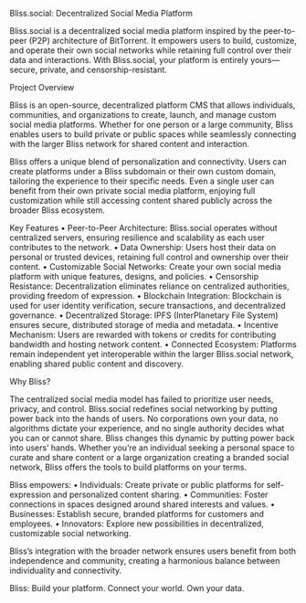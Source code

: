 Bliss.social: Decentralized Social Media Platform

Bliss.social is a decentralized social media platform inspired by the peer-to-peer (P2P) architecture of BitTorrent. It empowers users to build, customize, and operate their own social networks while retaining full control over their data and interactions. With Bliss.social, your platform is entirely yours—secure, private, and censorship-resistant.

Project Overview

Bliss is an open-source, decentralized platform CMS that allows individuals, communities, and organizations to create, launch, and manage custom social media platforms. Whether for one person or a large community, Bliss enables users to build private or public spaces while seamlessly connecting with the larger Bliss network for shared content and interaction.

Bliss offers a unique blend of personalization and connectivity. Users can create platforms under a Bliss subdomain or their own custom domain, tailoring the experience to their specific needs. Even a single user can benefit from their own private social media platform, enjoying full customization while still accessing content shared publicly across the broader Bliss ecosystem.

Key Features
	•	Peer-to-Peer Architecture: Bliss.social operates without centralized servers, ensuring resilience and scalability as each user contributes to the network.
	•	Data Ownership: Users host their data on personal or trusted devices, retaining full control and ownership over their content.
	•	Customizable Social Networks: Create your own social media platform with unique features, designs, and policies.
	•	Censorship Resistance: Decentralization eliminates reliance on centralized authorities, providing freedom of expression.
	•	Blockchain Integration: Blockchain is used for user identity verification, secure transactions, and decentralized governance.
	•	Decentralized Storage: IPFS (InterPlanetary File System) ensures secure, distributed storage of media and metadata.
	•	Incentive Mechanism: Users are rewarded with tokens or credits for contributing bandwidth and hosting network content.
	•	Connected Ecosystem: Platforms remain independent yet interoperable within the larger Bliss.social network, enabling shared public content and discovery.

Why Bliss?

The centralized social media model has failed to prioritize user needs, privacy, and control. Bliss.social redefines social networking by putting power back into the hands of users. No corporations own your data, no algorithms dictate your experience, and no single authority decides what you can or cannot share.  Bliss changes this dynamic by putting power back into users’ hands. Whether you’re an individual seeking a personal space to curate and share content or a large organization creating a branded social network, Bliss offers the tools to build platforms on your terms.



Bliss empowers:
	•	Individuals: Create private or public platforms for self-expression and personalized content sharing.
	•	Communities: Foster connections in spaces designed around shared interests and values.
	•	Businesses: Establish secure, branded platforms for customers and employees.
	•	Innovators: Explore new possibilities in decentralized, customizable social networking.

Bliss’s integration with the broader network ensures users benefit from both independence and community, creating a harmonious balance between individuality and connectivity.

Bliss: Build your platform. Connect your world. Own your data.
